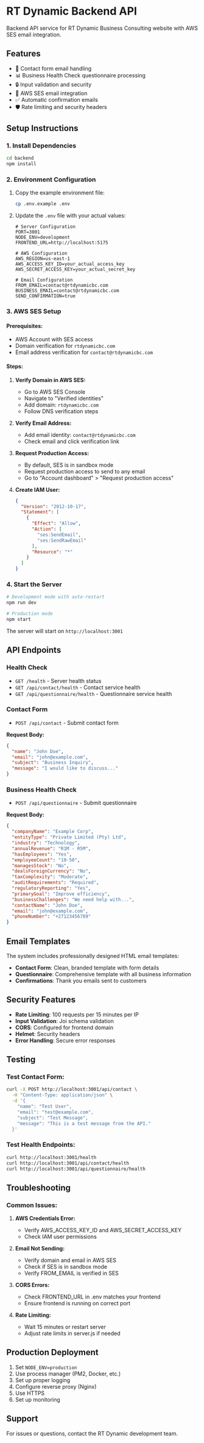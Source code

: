 # RT Dynamic Backend API

Backend API service for RT Dynamic Business Consulting website with AWS SES email integration.

## Features

- 📧 Contact form email handling
- 📊 Business Health Check questionnaire processing
- 🔒 Input validation and security
- 📨 AWS SES email integration
- ✅ Automatic confirmation emails
- 🛡️ Rate limiting and security headers

## Setup Instructions

### 1. Install Dependencies

```bash
cd backend
npm install
```

### 2. Environment Configuration

1. Copy the example environment file:
   ```bash
   cp .env.example .env
   ```

2. Update the `.env` file with your actual values:
   ```env
   # Server Configuration
   PORT=3001
   NODE_ENV=development
   FRONTEND_URL=http://localhost:5175
   
   # AWS Configuration
   AWS_REGION=us-east-1
   AWS_ACCESS_KEY_ID=your_actual_access_key
   AWS_SECRET_ACCESS_KEY=your_actual_secret_key
   
   # Email Configuration
   FROM_EMAIL=contact@rtdynamicbc.com
   BUSINESS_EMAIL=contact@rtdynamicbc.com
   SEND_CONFIRMATION=true
   ```

### 3. AWS SES Setup

#### Prerequisites:
- AWS Account with SES access
- Domain verification for `rtdynamicbc.com`
- Email address verification for `contact@rtdynamicbc.com`

#### Steps:

1. **Verify Domain in AWS SES:**
   - Go to AWS SES Console
   - Navigate to "Verified identities"
   - Add domain: `rtdynamicbc.com`
   - Follow DNS verification steps

2. **Verify Email Address:**
   - Add email identity: `contact@rtdynamicbc.com`
   - Check email and click verification link

3. **Request Production Access:**
   - By default, SES is in sandbox mode
   - Request production access to send to any email
   - Go to "Account dashboard" > "Request production access"

4. **Create IAM User:**
   ```json
   {
     "Version": "2012-10-17",
     "Statement": [
       {
         "Effect": "Allow",
         "Action": [
           "ses:SendEmail",
           "ses:SendRawEmail"
         ],
         "Resource": "*"
       }
     ]
   }
   ```

### 4. Start the Server

```bash
# Development mode with auto-restart
npm run dev

# Production mode
npm start
```

The server will start on `http://localhost:3001`

## API Endpoints

### Health Check
- `GET /health` - Server health status
- `GET /api/contact/health` - Contact service health
- `GET /api/questionnaire/health` - Questionnaire service health

### Contact Form
- `POST /api/contact` - Submit contact form

**Request Body:**
```json
{
  "name": "John Doe",
  "email": "john@example.com",
  "subject": "Business Inquiry",
  "message": "I would like to discuss..."
}
```

### Business Health Check
- `POST /api/questionnaire` - Submit questionnaire

**Request Body:**
```json
{
  "companyName": "Example Corp",
  "entityType": "Private Limited (Pty) Ltd",
  "industry": "Technology",
  "annualRevenue": "R1M - R5M",
  "hasEmployees": "Yes",
  "employeeCount": "10-50",
  "managesStock": "No",
  "dealsForeignCurrency": "No",
  "taxComplexity": "Moderate",
  "auditRequirements": "Required",
  "regulatoryReporting": "Yes",
  "primaryGoal": "Improve efficiency",
  "businessChallenges": "We need help with...",
  "contactName": "John Doe",
  "email": "john@example.com",
  "phoneNumber": "+27123456789"
}
```

## Email Templates

The system includes professionally designed HTML email templates:

- **Contact Form**: Clean, branded template with form details
- **Questionnaire**: Comprehensive template with all business information
- **Confirmations**: Thank you emails sent to customers

## Security Features

- **Rate Limiting**: 100 requests per 15 minutes per IP
- **Input Validation**: Joi schema validation
- **CORS**: Configured for frontend domain
- **Helmet**: Security headers
- **Error Handling**: Secure error responses

## Testing

### Test Contact Form:
```bash
curl -X POST http://localhost:3001/api/contact \
  -H "Content-Type: application/json" \
  -d '{
    "name": "Test User",
    "email": "test@example.com",
    "subject": "Test Message",
    "message": "This is a test message from the API."
  }'
```

### Test Health Endpoints:
```bash
curl http://localhost:3001/health
curl http://localhost:3001/api/contact/health
curl http://localhost:3001/api/questionnaire/health
```

## Troubleshooting

### Common Issues:

1. **AWS Credentials Error:**
   - Verify AWS_ACCESS_KEY_ID and AWS_SECRET_ACCESS_KEY
   - Check IAM user permissions

2. **Email Not Sending:**
   - Verify domain and email in AWS SES
   - Check if SES is in sandbox mode
   - Verify FROM_EMAIL is verified in SES

3. **CORS Errors:**
   - Check FRONTEND_URL in .env matches your frontend
   - Ensure frontend is running on correct port

4. **Rate Limiting:**
   - Wait 15 minutes or restart server
   - Adjust rate limits in server.js if needed

## Production Deployment

1. Set `NODE_ENV=production`
2. Use process manager (PM2, Docker, etc.)
3. Set up proper logging
4. Configure reverse proxy (Nginx)
5. Use HTTPS
6. Set up monitoring

## Support

For issues or questions, contact the RT Dynamic development team.